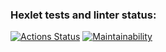 ### Hexlet tests and linter status:
[![Actions Status](https://github.com/MaksZaychikov/frontend-project-11/workflows/hexlet-check/badge.svg)](https://github.com/MaksZaychikov/frontend-project-11/actions)
[![Maintainability](https://api.codeclimate.com/v1/badges/9cefcc37cc59902b33f1/maintainability)](https://codeclimate.com/github/MaksZaychikov/frontend-project-11/maintainability)

